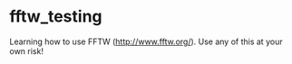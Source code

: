 fftw_testing
============

Learning how to use FFTW (http://www.fftw.org/). Use any of this at your own risk!
